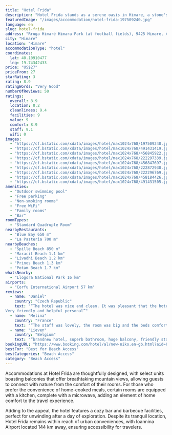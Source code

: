 ```yaml
---
title: "Hotel Frida"
description: "Hotel Frida stands as a serene oasis in Himare, a stone's throw away from the pristine Spille Beach."
featuredImage: "/images/accommodation/hotel-frida-197509240.jpg"
language: en
slug: hotel-frida
address: "Rruga Himarë Himara Park (at football fields), 9425 Himare, Albania"
city: "Himare"
location: "Himare"
accommodationType: "hotel"
coordinates:
  lat: 40.10910477
  lng: 19.74342433
price: "US$27"
priceFrom: 27
starRating: 3
rating: 8.9
ratingWords: "Very Good"
numberOfReviews: 50
ratings:
  overall: 8.9
  location: 8.2
  cleanliness: 9.4
  facilities: 9
  value: 9
  comfort: 8.9
  staff: 9.1
  wifi: 0
images:
  - "https://cf.bstatic.com/xdata/images/hotel/max1024x768/197509240.jpg?k=1b5adc2c073f73932e879002a89ac29cc4cf73e35cc613f12a3e0a4d005f79f8&o=&hp=1"
  - "https://cf.bstatic.com/xdata/images/hotel/max1024x768/491431419.jpg?k=3188198ed47ac1ddd4f7284cfdbff78049d52d1f2378fefb0e3a345ee274ea84&o=&hp=1"
  - "https://cf.bstatic.com/xdata/images/hotel/max1024x768/456845922.jpg?k=d5342f7c2905c0f083db5c6251f591c2b6f3b87196a01131627268bc5c67d7b2&o=&hp=1"
  - "https://cf.bstatic.com/xdata/images/hotel/max1024x768/222297339.jpg?k=297be8e34b354e1c51f63834db4c389156615b985134134118c4df0a9f8903a6&o=&hp=1"
  - "https://cf.bstatic.com/xdata/images/hotel/max1024x768/456847697.jpg?k=6667058c189ef3025fd907b8c4ddb572e03f09a1defbf34bf649dd46c011d00c&o=&hp=1"
  - "https://cf.bstatic.com/xdata/images/hotel/max1024x768/222872938.jpg?k=86b4f34d2232507b0b55f6626d50566ae25321044ca3f8070c640befee840833&o=&hp=1"
  - "https://cf.bstatic.com/xdata/images/hotel/max1024x768/222296769.jpg?k=c61d213ef2e2f7ef397669255cf08d4314dfd2528f6d22b6340f5164e92632fc&o=&hp=1"
  - "https://cf.bstatic.com/xdata/images/hotel/max1024x768/458184426.jpg?k=e592602c42608f52f1b486307b44c1639ff834fa61e820dceaf9a8203cf91838&o=&hp=1"
  - "https://cf.bstatic.com/xdata/images/hotel/max1024x768/491431505.jpg?k=ca77b5944fc468cf31edf109cb6a88313b2a7801d93d9caca19b7467b9bd550c&o=&hp=1"
amenities:
  - "Outdoor swimming pool"
  - "Free parking"
  - "Non-smoking rooms"
  - "Free WiFi"
  - "Family rooms"
  - "Bar"
roomTypes:
  - "Standard Quadruple Room"
nearbyRestaurants:
  - "Blue Bay 650 m"
  - "La Pasteria 700 m"
nearbyBeaches:
  - "Spille Beach 850 m"
  - "Maracit Beach 1.1 km"
  - "Livadhi Beach 1.2 km"
  - "Prinos Beach 1.3 km"
  - "Potam Beach 1.7 km"
whatsNearby:
  - "Llogora National Park 16 km"
airports:
  - "Corfu International Airport 57 km"
reviews:
  - name: "Daniel"
    country: "Czech Republic"
    text: "“The hotel was nice and clean. It was pleasant that the hotel was away from the crowded busy center.
Very friendly and helpful personal”"
  - name: "Melina"
    country: "France"
    text: "“The staff was lovely, the room was big and the beds comfortables”"
  - name: "Lieven"
    country: "Belgium"
    text: "“brandnew hotel, superb bathroom, huge balcony, friendly staff”"
bookingURL: "https://www.booking.com/hotel/al/new-niko.en-gb.html?aid=8035640"
bestFor: "Best for Beach Access"
bestCategories: "Beach Access"
category: "Beach Access"
---
```


Accommodations at Hotel Frida are thoughtfully designed, with select units boasting balconies that offer breathtaking mountain views, allowing guests to connect with nature from the comfort of their rooms. For those who prefer the convenience of home-cooked meals, certain rooms are equipped with a kitchen, complete with a microwave, adding an element of home comfort to the travel experience.

Adding to the appeal, the hotel features a cozy bar and barbecue facilities, perfect for unwinding after a day of exploration. Despite its tranquil location, Hotel Frida remains within reach of urban conveniences, with Ioannina Airport located 144 km away, ensuring accessibility for travelers.